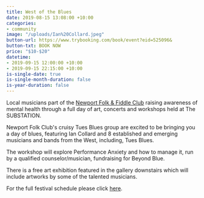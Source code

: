 ```yaml
---
title: West of the Blues
date: 2019-08-15 13:08:00 +10:00
categories:
- community
image: "/uploads/Ian%20Collard.jpeg"
button-url: https://www.trybooking.com/book/event?eid=525096&
button-txt: BOOK NOW
price: "$10-$20"
datetime:
- 2019-09-15 12:00:00 +10:00
- 2019-09-15 22:15:00 +10:00
is-single-date: true
is-single-month-duration: false
is-year-duration: false
---
```


Local musicians part of the [Newport Folk & Fiddle Club](http://nffc.org.au/blues.html) raising awareness of mental health through a full day of art, concerts and workshops held at The SUBSTATION.

Newport Folk Club's cruisy Tues Blues group are excited to be bringing you a day of blues, featuring Ian Collard and 8 established and emerging musicians and bands from the West, including, Tues Blues. 

The workshop will explore Performance Anxiety and how to manage it, run by a qualified counselor/musician, fundraising for Beyond Blue.

There is a free art exhibition featured in the gallery downstairs which will include artworks by some of the talented musicians.

For the full festival schedule please click [here](http://nffc.org.au/blues.html).